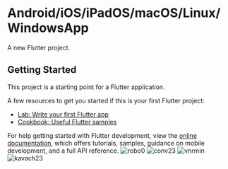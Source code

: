 # Android/iOS/iPadOS/macOS/Linux/WindowsApp

A new Flutter project.

## Getting Started

This project is a starting point for a Flutter application.

A few resources to get you started if this is your first Flutter project:

- [Lab: Write your first Flutter app](https://docs.flutter.dev/get-started/codelab)
- [Cookbook: Useful Flutter samples](https://docs.flutter.dev/cookbook)

For help getting started with Flutter development, view the
[online documentation](https://docs.flutter.dev/), which offers tutorials,
samples, guidance on mobile development, and a full API reference.
![robo0](https://user-images.githubusercontent.com/67945756/234020437-f8b1cab5-14fa-4e7b-8b91-71b19ed562c4.jpg)
![conv23](https://user-images.githubusercontent.com/67945756/234020449-0bb334f5-0a64-445e-b4f0-31c9deeaaa8a.jpg)
![vnrmin](https://user-images.githubusercontent.com/67945756/234020598-472e714a-490c-41ab-b1d9-10749b43da2f.jpg)
![kavach23](https://user-images.githubusercontent.com/67945756/234020616-909cfd54-14a1-46c9-8171-b4184df4a07a.jpg)
